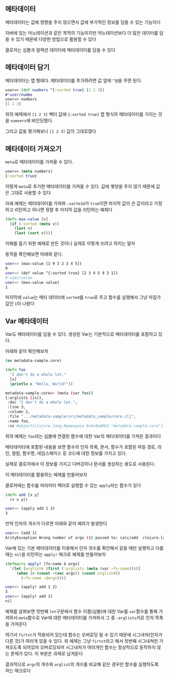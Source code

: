 ## 메타데이터

메타데이터는 값에 영향을 주지 않으면서 값에 부가적인 정보를 담을 수 있는 기능이다

자바에 있는 어노테이션과 같은 목적의 기능이지만 어노테이션보다 더 많은 데이터를 담을 수 있기 때문에 다양한 방법으로 활용할 수 있다

클로저는 심볼과 컬렉션 데이터에 메타데이터를 담을 수 있다



## 메타데이터 담기

메타데이터는 맵 형태다. 메타데이터를 추가하려면 값 앞에 `^맵`을 주면 된다.

```clojure
user=> (def numbers ^{:sorted true} [1 2 3])
#'user/numbe
user=> numbers
[1 2 3]
```

위의 예제에서 `[1 2 3]` 벡터 값에 `{:sorted true}` 맵 형식의 메타데이터를 가지는 것을 `numvers`에 바인딩했다.

그리고 값을 평가해보니 `[1 2 3]` 값이 그대로였다



## 메타데이터 가져오기

`meta`로 메타데이터를 가져올 수 있다.

```clojure
user=> (meta numbers)
{:sorted true}
```

이렇게 `meta`로 추가한 메타데이터를 가져올 수 있다. 값에 옇양을 주지 않기 때문에 값은 그대로 사용할 수 있다

아래 예제는 메타데이터를 가져와 `:sorte3d`가 `true`이면 마지막 값이 큰 값이라고 가정하고 리턴하고 아니면 정렬 후 마지막 값을 리턴하는 예제다

```clojure
(defn max-value [v]
  (if (:sorted (meta v))
    (last v)
    (last (sort v))))
```

이해를 돕기 위한 예제로 만든 것이니 실제로 이렇게 쓰려고 하지는 말자

동작을 확인해보면 아래와 같다.

```bash
user=> (max-value [1 9 3 2 3 4 5])
9
user=> (def value ^{:sorted true} [2 3 4 5 9 3 1])
#'user/value
user=> (max-value value)
1
```

마지막에 `value`는 메타 데이터에 `sorted`를 `true`로 주고 함수를 실행해서 그냥 마짐가 값인 `1`이 나왔다



## Var 메타데이터

Var도 메타데이터를 담을 수 있다. 생성된 Var는 기본적으로 메타데이터를 포함하고 있다.

아래와 같이 확인해보자

```clojure
(ns metadata-sample.core)

(defn foo
  "I don't do a whole lot."
  [x]
  (println x "Hello, World!"))
```

```bash
metadata-sample.core=> (meta (var foo))
{:arglists ([x]), 
 :doc "I don't do a whole lot.", 
 :line 3, 
 :column 1, 
 :file ".../metadata-sample/src/metadata_sample/core.clj", 
 :name foo, 
 :ns #object[clojure.lang.Namespace 0x4c0a4063 "metadata-sample.core"]}
```

위의 예제는 `foo`라는 심볼에 연결된 함수에 대한 Var의 메타데이터를 가져온 결과이다

메타데이터에 포함된 내용을 보면 함수의 인자 목록, 문서, 함수가 포함된 파일 경로, 라인, 컬럼, 함수명, 네임스페이스 등 코드에 대한 정보를 가지고 있다.

실제로 클로저에서 이 정보를 가지고 디버깅이나 문서를 생성하는 용도로 사용된다.



이 메타데이터를 활용하는 예제를 만들어보자

클로저에는 함수를 파라미터 벡터로 실행할 수 있는 `apply`라는 함수가 있다

```clojure
(defn add [x y]
  (+ x y))
```

```bash
user=> (apply add 1 2)
3
```

만약 인자의 개수가 다르면 아래와 같이 예외가 발생한다

```bash
user=> (add 1)
ArityException Wrong number of args (1) passed to: calc/add  clojure.lang.AFn.throwArity (AFn.java:429)
```

Var에 있는 기본 메타데이터를 이용해서 인자 갯수를 확인해서 같을 때만 실행하고 다를 때는 `nil`을 리턴하는 `apply!` 매크로 예제를 만들어보자

```clojure
(defmacro apply! [fn-name & args]
  `(let [arglist# (first (:arglists (meta (var ~fn-name))))]
     (when (= (count ~(vec args)) (count arglist#))
       (~fn-name ~@args))))
```

```bash
user=> (apply! add 1 2)
3
user=> (apply! add 1)
nil
```

예제를 살펴보면 첫번째 `let`구문에서 함수 이름(심볼)에 대한 Var를 `var`함수를 통해 가져와서 `meta`함수로 Var에 대한 메타데이터를 가져와서 그 중 `:arglists`키로 인자 목록을 가져온다

여기서 `firtst`가 적용되어 있는데 함수는 오버로딩 될 수 있기 때문에 시그네처(인자가 다른 것)가 여러개 있을 수 있다. 위 예제는 그냥 `firtst`라고 해서 첫번째 시그내쳐만 가져오도록 되어있어 오버로딩되어 시그내처가 여러개인 함수는 정상적으로 동작하지 않는 문제가 있다. 이 부분은 과제로 남겨둔다

결과적으로 `args`의 개수와 `arglist`의 개수를 비교해 같은 경우만 함수를 실행하도록 하는 매크로다
